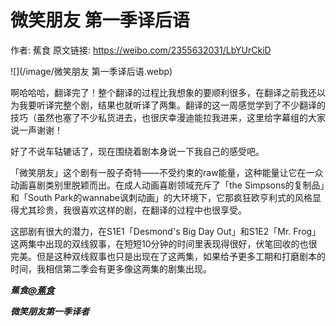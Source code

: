 # 微笑朋友 第一季译后语

作者: 蕉食
原文链接: https://weibo.com/2355632031/LbYUrCkiD

![](/image/微笑朋友 第一季译后语.webp)

啊哈哈哈，翻译完了！整个翻译的过程比我想象的要顺利很多，在翻译之前我还以为我要听译完整个剧，结果也就听译了两集。翻译的这一周感觉学到了不少翻译的技巧（虽然也塞了不少私货进去，也很庆幸漫迪能拉我进来，这里给字幕组的大家说一声谢谢！

好了不说车轱辘话了，现在围绕着剧本身说一下我自己的感受吧。

「微笑朋友」这个剧有一股子奇特——不受约束的raw能量，这种能量让它在一众动画喜剧类别里脱颖而出。在成人动画喜剧领域充斥了「the Simpsons的复制品」和「South Park的wannabe讽刺动画」的大环境下，它那疯狂欧亨利式的风格显得尤其珍贵，我很喜欢这样的剧，在翻译的过程中也很享受。

这部剧有很大的潜力，在S1E1「Desmond's Big Day Out」和S1E2「Mr. Frog」这两集中出现的双线叙事，在短短10分钟的时间里表现得很好，伏笔回收的也很完美。但是这种双线叙事也只是出现在了这两集，如果给予更多工期和打磨剧本的时间，我相信第二季会有更多像这两集的剧集出现。

***蕉食[@蕉食](https://weibo.com/n/%E8%95%89%E9%A3%9F)***

***微笑朋友第一季译者***
